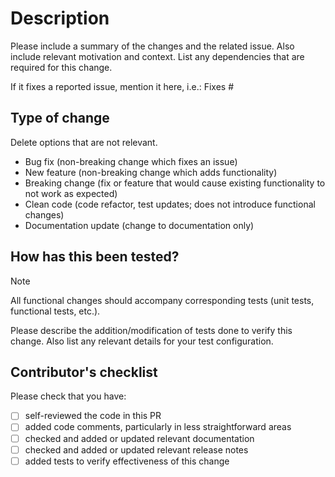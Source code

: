 # Description

Please include a summary of the changes and the related issue. Also include relevant
motivation and context. List any dependencies that are required for this change.

If it fixes a reported issue, mention it here, i.e.:
Fixes #<issue-number>

## Type of change

Delete options that are not relevant.

- Bug fix (non-breaking change which fixes an issue)
- New feature (non-breaking change which adds functionality)
- Breaking change (fix or feature that would cause existing functionality to not work as expected)
- Clean code (code refactor, test updates; does not introduce functional changes)
- Documentation update (change to documentation only)

## How has this been tested?

> [!NOTE]
> All functional changes should accompany corresponding tests (unit tests, functional tests, etc.).

Please describe the addition/modification of tests done to verify this change. Also list any
relevant details for your test configuration.

## Contributor's checklist

Please check that you have:

- [ ] self-reviewed the code in this PR
- [ ] added code comments, particularly in less straightforward areas
- [ ] checked and added or updated relevant documentation
- [ ] checked and added or updated relevant release notes
- [ ] added tests to verify effectiveness of this change